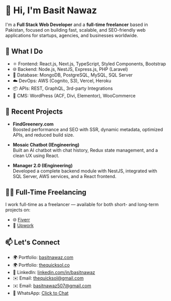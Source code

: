 # 👋 Hi, I'm Basit Nawaz

I'm a **Full Stack Web Developer** and a **full-time freelancer** based in Pakistan, focused on building fast, scalable, and SEO-friendly web applications for startups, agencies, and businesses worldwide.

## 💼 What I Do

- ⚛️ Frontend: React.js, Next.js, TypeScript, Styled Components, Bootstrap  
- 🌐 Backend: Node.js, NestJS, Express.js, PHP (Laravel)  
- 🧠 Database: MongoDB, PostgreSQL, MySQL, SQL Server  
- ☁️ DevOps: AWS (Cognito, S3), Vercel, Heroku  
- 📦 APIs: REST, GraphQL, 3rd-party Integrations  
- 🧩 CMS: WordPress (ACF, Divi, Elementor), WooCommerce  

## 🚀 Recent Projects

- **FindGreenery.com**  
  Boosted performance and SEO with SSR, dynamic metadata, optimized APIs, and reduced build size.

- **Mosaic Chatbot (IEngineering)**  
  Built an AI chatbot with chat history, Redux state management, and a clean UX using React.

- **Manager 2.0 (IEngineering)**  
  Developed a complete backend module with NestJS, integrated with SQL Server, AWS services, and a React frontend.

## 👨‍💻 Full-Time Freelancing

I work full-time as a freelancer — available for both short- and long-term projects on:

- 🌐 [Fiverr](https://www.fiverr.com/basitnawaz62629)  
- 💼 [Upwork](https://www.upwork.com/freelancers/basitnawaz)

## 📫 Let's Connect

- 🌍 Portfolio: [basitnawaz.com](https://basitnawaz.com)
- 🌍 Portfolio: [thequicksol.co](https://thequicksol.co)
- 💼 LinkedIn: [linkedin.com/in/basitnawaz](https://linkedin.com/in/basitnawaz)  
- ✉️ Email: thequicksol@gmail.com
- ✉️ Email: basitnawaz507@gmail.com
- 💬 WhatsApp: [Click to Chat](https://wa.me/923415565407)
